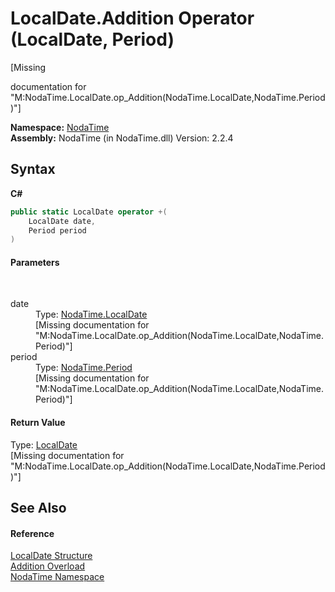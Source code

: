 # LocalDate.Addition Operator (LocalDate, Period)
 

\[Missing <summary> documentation for "M:NodaTime.LocalDate.op_Addition(NodaTime.LocalDate,NodaTime.Period)"\]

**Namespace:**&nbsp;<a href="N_NodaTime">NodaTime</a><br />**Assembly:**&nbsp;NodaTime (in NodaTime.dll) Version: 2.2.4

## Syntax

**C#**<br />
``` C#
public static LocalDate operator +(
	LocalDate date,
	Period period
)
```


#### Parameters
&nbsp;<dl><dt>date</dt><dd>Type: <a href="T_NodaTime_LocalDate">NodaTime.LocalDate</a><br />\[Missing <param name="date"/> documentation for "M:NodaTime.LocalDate.op_Addition(NodaTime.LocalDate,NodaTime.Period)"\]</dd><dt>period</dt><dd>Type: <a href="T_NodaTime_Period">NodaTime.Period</a><br />\[Missing <param name="period"/> documentation for "M:NodaTime.LocalDate.op_Addition(NodaTime.LocalDate,NodaTime.Period)"\]</dd></dl>

#### Return Value
Type: <a href="T_NodaTime_LocalDate">LocalDate</a><br />\[Missing <returns> documentation for "M:NodaTime.LocalDate.op_Addition(NodaTime.LocalDate,NodaTime.Period)"\]

## See Also


#### Reference
<a href="T_NodaTime_LocalDate">LocalDate Structure</a><br /><a href="Overload_NodaTime_LocalDate_op_Addition">Addition Overload</a><br /><a href="N_NodaTime">NodaTime Namespace</a><br />